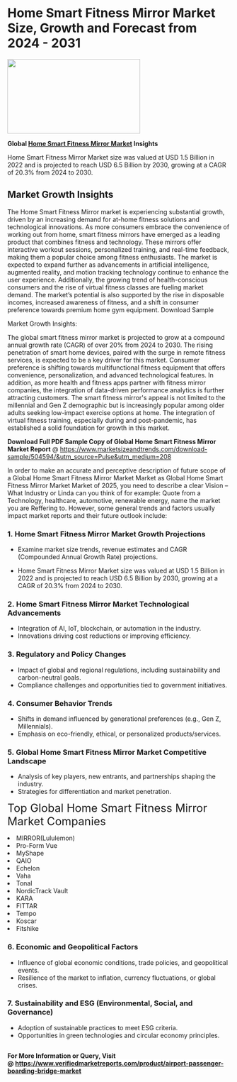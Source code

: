 <H1>Home Smart Fitness Mirror Market Size, Growth and Forecast from 2024 - 2031</H1><img class="aligncenter size-medium wp-image-584254" src="https://thirdeyenews.in/wp-content/uploads/2024/09/Global-Market-Research-300x168.jpeg" alt="" width="300" height="168" /><p><strong>Global&nbsp;<a href="https://www.marketsizeandtrends.com/download-sample/504594/&amp;utm_source=Pulse&amp;utm_medium=208">Home Smart Fitness Mirror Market</a> Insights</strong></p><p>Home Smart Fitness Mirror Market size was valued at USD 1.5 Billion in 2022 and is projected to reach USD 6.5 Billion by 2030, growing at a CAGR of 20.3% from 2024 to 2030.</p><p><h2>Market Growth Insights</h2> <p>The Home Smart Fitness Mirror market is experiencing substantial growth, driven by an increasing demand for at-home fitness solutions and technological innovations. As more consumers embrace the convenience of working out from home, smart fitness mirrors have emerged as a leading product that combines fitness and technology. These mirrors offer interactive workout sessions, personalized training, and real-time feedback, making them a popular choice among fitness enthusiasts. The market is expected to expand further as advancements in artificial intelligence, augmented reality, and motion tracking technology continue to enhance the user experience. Additionally, the growing trend of health-conscious consumers and the rise of virtual fitness classes are fueling market demand. The market’s potential is also supported by the rise in disposable incomes, increased awareness of fitness, and a shift in consumer preference towards premium home gym equipment. Download Sample</p> <p>Market Growth Insights:</p> <p>The global smart fitness mirror market is projected to grow at a compound annual growth rate (CAGR) of over 20% from 2024 to 2030. The rising penetration of smart home devices, paired with the surge in remote fitness services, is expected to be a key driver for this market. Consumer preference is shifting towards multifunctional fitness equipment that offers convenience, personalization, and advanced technological features. In addition, as more health and fitness apps partner with fitness mirror companies, the integration of data-driven performance analytics is further attracting customers. The smart fitness mirror's appeal is not limited to the millennial and Gen Z demographic but is increasingly popular among older adults seeking low-impact exercise options at home. The integration of virtual fitness training, especially during and post-pandemic, has established a solid foundation for growth in this market. </p><p><span class=""><strong>Download Full PDF Sample Copy of Global Home Smart Fitness Mirror Market Report</strong> @ <a href="https://www.marketsizeandtrends.com/download-sample/504594/&amp;utm_source=Pulse&amp;utm_medium=208" target="_blank">https://www.marketsizeandtrends.com/download-sample/504594/&amp;utm_source=Pulse&amp;utm_medium=208</a></span></p><p>In order to make an accurate and perceptive description of future scope of a Global&nbsp;Home Smart Fitness Mirror Market Market as Global&nbsp;Home Smart Fitness Mirror Market Market of 2025, you need to describe a clear Vision &ndash; What Industry or Linda can you think of for example: Quote from a Technology, healthcare, automotive, renewable energy, name the market you are Reffering to. However, some general trends and factors usually impact market reports and their future outlook include:</p><h3>1.&nbsp;<strong>Home Smart Fitness Mirror Market Growth Projections</strong></h3><ul><li>Examine market size trends, revenue estimates and CAGR (Compounded Annual Growth Rate) projections.</li><li><p>Home Smart Fitness Mirror Market size was valued at USD 1.5 Billion in 2022 and is projected to reach USD 6.5 Billion by 2030, growing at a CAGR of 20.3% from 2024 to 2030.</p></li></ul><h3>2.&nbsp;<strong>Home Smart Fitness Mirror Market Technological Advancements</strong></h3><ul><li>Integration of AI, IoT, blockchain, or automation in the industry.</li><li>Innovations driving cost reductions or improving efficiency.</li></ul><h3>3.&nbsp;<strong>Regulatory and Policy Changes</strong></h3><ul><li>Impact of global and regional regulations, including sustainability and carbon-neutral goals.</li><li>Compliance challenges and opportunities tied to government initiatives.</li></ul><h3>4.&nbsp;<strong>Consumer Behavior Trends</strong></h3><ul><li>Shifts in demand influenced by generational preferences (e.g., Gen Z, Millennials).</li><li>Emphasis on eco-friendly, ethical, or personalized products/services.</li></ul><h3>5.&nbsp;<strong>Global Home Smart Fitness Mirror Market Competitive Landscape</strong></h3><ul><li>Analysis of key players, new entrants, and partnerships shaping the industry.</li><li>Strategies for differentiation and market penetration.</li></ul><p data-pm-slice="1 1 []"><span style="color: inherit; font-family: inherit; font-size: 25px;">Top Global Home Smart Fitness Mirror Market Companies</span></p><div class="" data-test-id=""><p><li>MIRROR(Lululemon)</li><li> Pro-Form Vue</li><li> MyShape</li><li> QAIO</li><li> Echelon</li><li> Vaha</li><li> Tonal</li><li> NordicTrack Vault</li><li> KARA</li><li> FITTAR</li><li> Tempo</li><li> Koscar</li><li> Fitshike</li></p></div><h3>6.&nbsp;<strong>Economic and Geopolitical Factors</strong></h3><ul><li>Influence of global economic conditions, trade policies, and geopolitical events.</li><li>Resilience of the market to inflation, currency fluctuations, or global crises.</li></ul><h3>7.&nbsp;<strong>Sustainability and ESG (Environmental, Social, and Governance)</strong></h3><ul><li>Adoption of sustainable practices to meet ESG criteria.</li><li>Opportunities in green technologies and circular economy principles.</li></ul><h2><strong style="font-size: 14px;">For More Information or Query, Visit @&nbsp;</strong><a style="background-color: #ffffff; font-size: 14px;" href="https://www.marketsizeandtrends.com/report/home-smart-fitness-mirror-market/" target="_blank">https://www.verifiedmarketreports.com/product/airport-passenger-boarding-bridge-market</a></h2>
